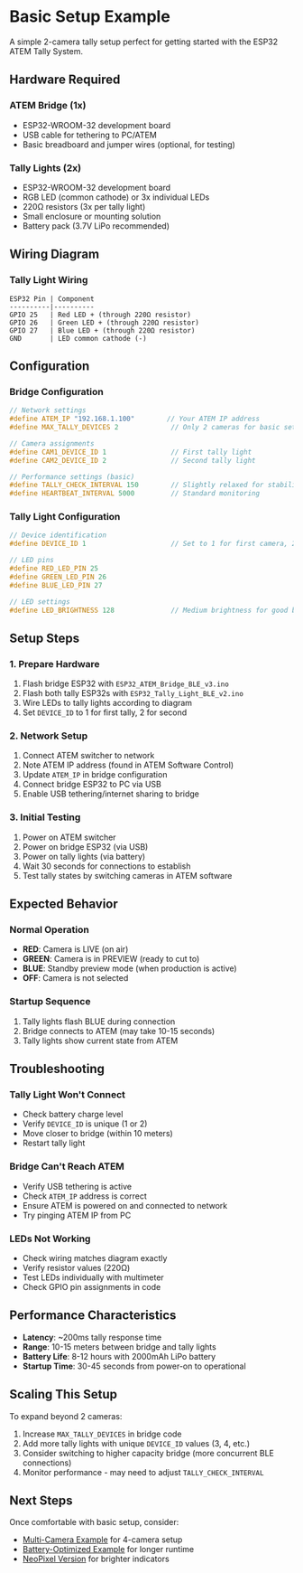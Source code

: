 # Basic Setup Example

A simple 2-camera tally setup perfect for getting started with the ESP32 ATEM Tally System.

## Hardware Required

### ATEM Bridge (1x)
- ESP32-WROOM-32 development board
- USB cable for tethering to PC/ATEM
- Basic breadboard and jumper wires (optional, for testing)

### Tally Lights (2x)  
- ESP32-WROOM-32 development board
- RGB LED (common cathode) or 3x individual LEDs
- 220Ω resistors (3x per tally light)
- Small enclosure or mounting solution
- Battery pack (3.7V LiPo recommended)

## Wiring Diagram

### Tally Light Wiring
```
ESP32 Pin | Component
----------|----------
GPIO 25   | Red LED + (through 220Ω resistor)
GPIO 26   | Green LED + (through 220Ω resistor)  
GPIO 27   | Blue LED + (through 220Ω resistor)
GND       | LED common cathode (-)
```

## Configuration

### Bridge Configuration
```cpp
// Network settings
#define ATEM_IP "192.168.1.100"        // Your ATEM IP address
#define MAX_TALLY_DEVICES 2             // Only 2 cameras for basic setup

// Camera assignments
#define CAM1_DEVICE_ID 1                // First tally light
#define CAM2_DEVICE_ID 2                // Second tally light

// Performance settings (basic)
#define TALLY_CHECK_INTERVAL 150        // Slightly relaxed for stability
#define HEARTBEAT_INTERVAL 5000         // Standard monitoring
```

### Tally Light Configuration
```cpp
// Device identification
#define DEVICE_ID 1                     // Set to 1 for first camera, 2 for second

// LED pins
#define RED_LED_PIN 25
#define GREEN_LED_PIN 26
#define BLUE_LED_PIN 27

// LED settings
#define LED_BRIGHTNESS 128              // Medium brightness for good battery life
```

## Setup Steps

### 1. Prepare Hardware
1. Flash bridge ESP32 with `ESP32_ATEM_Bridge_BLE_v3.ino`
2. Flash both tally ESP32s with `ESP32_Tally_Light_BLE_v2.ino`
3. Wire LEDs to tally lights according to diagram
4. Set `DEVICE_ID` to 1 for first tally, 2 for second

### 2. Network Setup
1. Connect ATEM switcher to network
2. Note ATEM IP address (found in ATEM Software Control)
3. Update `ATEM_IP` in bridge configuration
4. Connect bridge ESP32 to PC via USB
5. Enable USB tethering/internet sharing to bridge

### 3. Initial Testing
1. Power on ATEM switcher
2. Power on bridge ESP32 (via USB)
3. Power on tally lights (via battery)
4. Wait 30 seconds for connections to establish
5. Test tally states by switching cameras in ATEM software

## Expected Behavior

### Normal Operation
- **RED**: Camera is LIVE (on air)
- **GREEN**: Camera is in PREVIEW (ready to cut to)
- **BLUE**: Standby preview mode (when production is active)
- **OFF**: Camera is not selected

### Startup Sequence
1. Tally lights flash BLUE during connection
2. Bridge connects to ATEM (may take 10-15 seconds)
3. Tally lights show current state from ATEM

## Troubleshooting

### Tally Light Won't Connect
- Check battery charge level
- Verify `DEVICE_ID` is unique (1 or 2)
- Move closer to bridge (within 10 meters)
- Restart tally light

### Bridge Can't Reach ATEM
- Verify USB tethering is active
- Check `ATEM_IP` address is correct
- Ensure ATEM is powered on and connected to network
- Try pinging ATEM IP from PC

### LEDs Not Working
- Check wiring matches diagram exactly
- Verify resistor values (220Ω)
- Test LEDs individually with multimeter
- Check GPIO pin assignments in code

## Performance Characteristics

- **Latency**: ~200ms tally response time
- **Range**: 10-15 meters between bridge and tally lights
- **Battery Life**: 8-12 hours with 2000mAh LiPo battery
- **Startup Time**: 30-45 seconds from power-on to operational

## Scaling This Setup

To expand beyond 2 cameras:
1. Increase `MAX_TALLY_DEVICES` in bridge code
2. Add more tally lights with unique `DEVICE_ID` values (3, 4, etc.)
3. Consider switching to higher capacity bridge (more concurrent BLE connections)
4. Monitor performance - may need to adjust `TALLY_CHECK_INTERVAL`

## Next Steps

Once comfortable with basic setup, consider:
- [Multi-Camera Example](../multi-camera/) for 4-camera setup
- [Battery-Optimized Example](../battery-optimized/) for longer runtime
- [NeoPixel Version](../neopixel-version/) for brighter indicators
